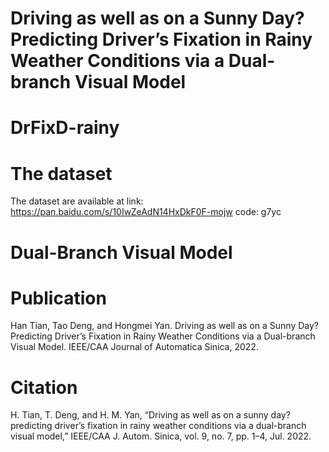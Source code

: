 # Driving as well as on a Sunny Day? Predicting Driver’s Fixation in Rainy Weather Conditions via a Dual-branch Visual Model

# DrFixD-rainy
# The dataset
The dataset are available at link: https://pan.baidu.com/s/10IwZeAdN14HxDkF0F-mojw code: g7yc

# Dual-Branch Visual Model

# Publication
Han Tian, Tao Deng, and Hongmei Yan. Driving as well as on a Sunny Day? Predicting Driver’s Fixation in Rainy Weather Conditions via a Dual-branch Visual Model. IEEE/CAA Journal of Automatica Sinica, 2022.

# Citation
H. Tian, T. Deng, and H. M. Yan, “Driving as well as on a sunny day? predicting driver’s fixation in rainy weather conditions via a dual-branch visual model,” IEEE/CAA J. Autom. Sinica, vol. 9, no. 7, pp. 1–4, Jul. 2022.
